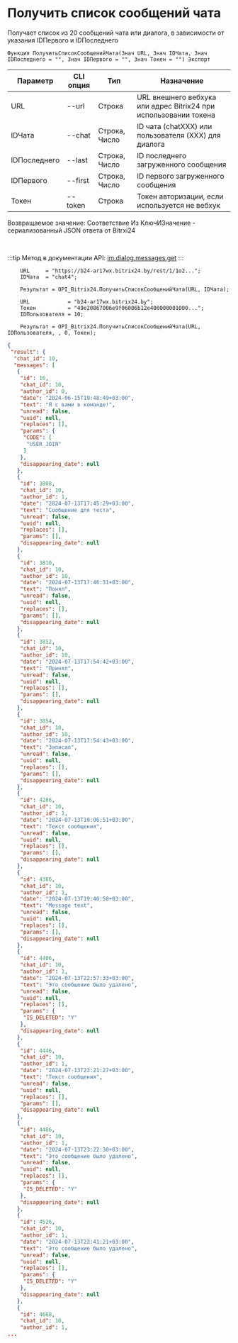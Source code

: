 ﻿---
sidebar_position: 13
---

# Получить список сообщений чата
 Получает список из 20 сообщений чата или диалога, в зависимости от указания IDПервого и IDПоследнего



`Функция ПолучитьСписокСообщенийЧата(Знач URL, Знач IDЧата, Знач IDПоследнего = "", Знач IDПервого = "", Знач Токен = "") Экспорт`

  | Параметр | CLI опция | Тип | Назначение |
  |-|-|-|-|
  | URL | --url | Строка | URL внешнего вебхука или адрес Bitrix24 при использовании токена |
  | IDЧата | --chat | Строка, Число | ID чата (chatXXX) или пользователя (XXX) для диалога |
  | IDПоследнего | --last | Строка, Число | ID последнего загруженного сообщения |
  | IDПервого | --first | Строка, Число | ID первого загруженного сообщения |
  | Токен | --token | Строка | Токен авторизации, если используется не вебхук |

  
  Возвращаемое значение:   Соответствие Из КлючИЗначение - сериализованный JSON ответа от Bitrxi24

<br/>

:::tip
Метод в документации API: [im.dialog.messages.get](https://dev.1c-bitrix.ru/learning/course/?COURSE_ID=93&LESSON_ID=11479)
:::
<br/>


```bsl title="Пример кода"
    URL     = "https://b24-ar17wx.bitrix24.by/rest/1/1o2...";
    IDЧата  = "chat4";

    Результат = OPI_Bitrix24.ПолучитьСписокСообщенийЧата(URL, IDЧата);

    URL            = "b24-ar17wx.bitrix24.by";
    Токен          = "49e20867006e9f06006b12e400000001000...";
    IDПользователя = 10;

    Результат = OPI_Bitrix24.ПолучитьСписокСообщенийЧата(URL, IDПользователя, , 0, Токен);
```
    



```json title="Результат"
{
 "result": {
  "chat_id": 10,
  "messages": [
   {
    "id": 16,
    "chat_id": 10,
    "author_id": 0,
    "date": "2024-06-15T19:48:49+03:00",
    "text": "Я с вами в команде!",
    "unread": false,
    "uuid": null,
    "replaces": [],
    "params": {
     "CODE": [
      "USER_JOIN"
     ]
    },
    "disappearing_date": null
   },
   {
    "id": 3808,
    "chat_id": 10,
    "author_id": 1,
    "date": "2024-07-13T17:45:29+03:00",
    "text": "Сообщение для теста",
    "unread": false,
    "uuid": null,
    "replaces": [],
    "params": [],
    "disappearing_date": null
   },
   {
    "id": 3810,
    "chat_id": 10,
    "author_id": 10,
    "date": "2024-07-13T17:46:31+03:00",
    "text": "Понял",
    "unread": false,
    "uuid": null,
    "replaces": [],
    "params": [],
    "disappearing_date": null
   },
   {
    "id": 3852,
    "chat_id": 10,
    "author_id": 10,
    "date": "2024-07-13T17:54:42+03:00",
    "text": "Принял",
    "unread": false,
    "uuid": null,
    "replaces": [],
    "params": [],
    "disappearing_date": null
   },
   {
    "id": 3854,
    "chat_id": 10,
    "author_id": 10,
    "date": "2024-07-13T17:54:43+03:00",
    "text": "Записал",
    "unread": false,
    "uuid": null,
    "replaces": [],
    "params": [],
    "disappearing_date": null
   },
   {
    "id": 4286,
    "chat_id": 10,
    "author_id": 1,
    "date": "2024-07-13T19:06:51+03:00",
    "text": "Текст сообщения",
    "unread": false,
    "uuid": null,
    "replaces": [],
    "params": [],
    "disappearing_date": null
   },
   {
    "id": 4366,
    "chat_id": 10,
    "author_id": 1,
    "date": "2024-07-13T19:40:58+03:00",
    "text": "Message text",
    "unread": false,
    "uuid": null,
    "replaces": [],
    "params": [],
    "disappearing_date": null
   },
   {
    "id": 4406,
    "chat_id": 10,
    "author_id": 1,
    "date": "2024-07-13T22:57:33+03:00",
    "text": "Это сообщение было удалено",
    "unread": false,
    "uuid": null,
    "replaces": [],
    "params": {
     "IS_DELETED": "Y"
    },
    "disappearing_date": null
   },
   {
    "id": 4446,
    "chat_id": 10,
    "author_id": 1,
    "date": "2024-07-13T23:21:27+03:00",
    "text": "Текст сообщения",
    "unread": false,
    "uuid": null,
    "replaces": [],
    "params": [],
    "disappearing_date": null
   },
   {
    "id": 4486,
    "chat_id": 10,
    "author_id": 1,
    "date": "2024-07-13T23:22:30+03:00",
    "text": "Это сообщение было удалено",
    "unread": false,
    "uuid": null,
    "replaces": [],
    "params": {
     "IS_DELETED": "Y"
    },
    "disappearing_date": null
   },
   {
    "id": 4526,
    "chat_id": 10,
    "author_id": 1,
    "date": "2024-07-13T23:41:21+03:00",
    "text": "Это сообщение было удалено",
    "unread": false,
    "uuid": null,
    "replaces": [],
    "params": {
     "IS_DELETED": "Y"
    },
    "disappearing_date": null
   },
   {
    "id": 4668,
    "chat_id": 10,
    "author_id": 1,
...
```
